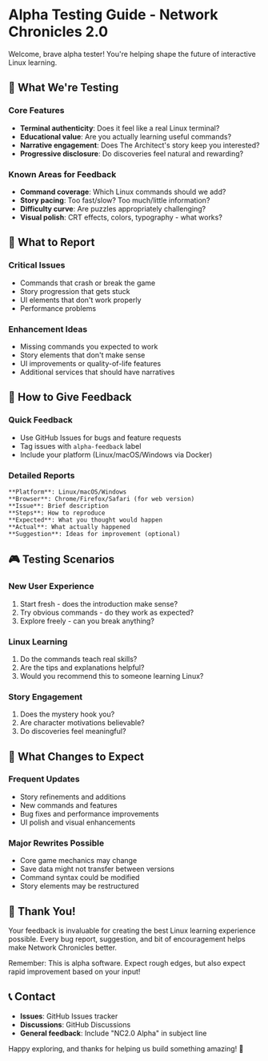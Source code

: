 # Alpha Testing Guide - Network Chronicles 2.0

Welcome, brave alpha tester! You're helping shape the future of interactive Linux learning.

## 🎯 What We're Testing

### Core Features
- **Terminal authenticity**: Does it feel like a real Linux terminal?
- **Educational value**: Are you actually learning useful commands?
- **Narrative engagement**: Does The Architect's story keep you interested?
- **Progressive disclosure**: Do discoveries feel natural and rewarding?

### Known Areas for Feedback
- **Command coverage**: Which Linux commands should we add?
- **Story pacing**: Too fast/slow? Too much/little information?
- **Difficulty curve**: Are puzzles appropriately challenging?
- **Visual polish**: CRT effects, colors, typography - what works?

## 🐛 What to Report

### Critical Issues
- Commands that crash or break the game
- Story progression that gets stuck
- UI elements that don't work properly
- Performance problems

### Enhancement Ideas
- Missing commands you expected to work
- Story elements that don't make sense
- UI improvements or quality-of-life features
- Additional services that should have narratives

## 📝 How to Give Feedback

### Quick Feedback
- Use GitHub Issues for bugs and feature requests
- Tag issues with `alpha-feedback` label
- Include your platform (Linux/macOS/Windows via Docker)

### Detailed Reports
```
**Platform**: Linux/macOS/Windows
**Browser**: Chrome/Firefox/Safari (for web version)
**Issue**: Brief description
**Steps**: How to reproduce
**Expected**: What you thought would happen
**Actual**: What actually happened
**Suggestion**: Ideas for improvement (optional)
```

## 🎮 Testing Scenarios

### New User Experience
1. Start fresh - does the introduction make sense?
2. Try obvious commands - do they work as expected?
3. Explore freely - can you break anything?

### Linux Learning
1. Do the commands teach real skills?
2. Are the tips and explanations helpful?
3. Would you recommend this to someone learning Linux?

### Story Engagement
1. Does the mystery hook you?
2. Are character motivations believable?
3. Do discoveries feel meaningful?

## 🔄 What Changes to Expect

### Frequent Updates
- Story refinements and additions
- New commands and features
- Bug fixes and performance improvements
- UI polish and visual enhancements

### Major Rewrites Possible
- Core game mechanics may change
- Save data might not transfer between versions
- Command syntax could be modified
- Story elements may be restructured

## 🙏 Thank You!

Your feedback is invaluable for creating the best Linux learning experience possible. Every bug report, suggestion, and bit of encouragement helps make Network Chronicles better.

Remember: This is alpha software. Expect rough edges, but also expect rapid improvement based on your input!

## 📞 Contact

- **Issues**: GitHub Issues tracker
- **Discussions**: GitHub Discussions
- **General feedback**: Include "NC2.0 Alpha" in subject line

Happy exploring, and thanks for helping us build something amazing! 🚀